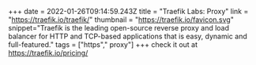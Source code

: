 +++
date = 2022-01-26T09:14:59.243Z
title = "Traefik Labs: Proxy"
link = "https://traefik.io/traefik/"
thumbnail = "https://traefik.io/favicon.svg"
snippet="Traefik is the leading open-source reverse proxy and load balancer for HTTP and TCP-based applications that is easy, dynamic and full-featured."
tags = ["https"," proxy"]
+++
check it out at https://traefik.io/pricing/
